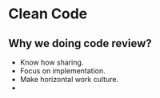 # Clean Code
## Why we doing code review?
- Know how sharing.
- Focus on implementation.
- Make horizontal work culture.
- 
